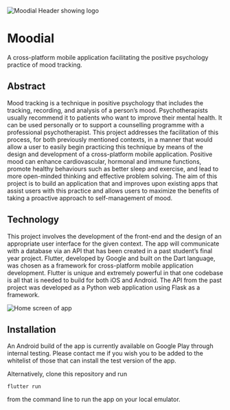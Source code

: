 ![Moodial Header showing logo](https://i.imgur.com/ALB46Ei.png)

# Moodial

A cross-platform mobile application facilitating the positive psychology practice of mood tracking.

## Abstract

Mood tracking is a technique in positive psychology that includes the tracking, recording, and analysis of a person’s mood. Psychotherapists usually recommend it to patients who want to improve their mental health. It can be used personally or to support a counselling programme with a professional psychotherapist. This project addresses the facilitation of this process, for both previously mentioned contexts, in a manner that would allow a user to easily begin practicing this technique by means of the design and development of a cross-platform mobile application. Positive mood can enhance cardiovascular, hormonal and immune functions, promote healthy behaviours such as better sleep and exercise, and lead to more open-minded thinking and effective problem solving. The aim of this project is to build an application that and improves upon existing apps that assist users with this practice and allows users to maximize the benefits of taking a proactive approach to self-management of mood.

## Technology

This project involves the development of the front-end and the design of an appropriate user interface for the given context. The app will communicate with a database via an API that has been created in a past student’s final year project. Flutter, developed by Google and built on the Dart language, was chosen as a framework for cross-platform mobile application development. Flutter is unique and extremely powerful in that one codebase is all that is needed to build for both iOS and Android. The API from the past project was developed as a Python web application using Flask as a framework.

![Home screen of app](https://i.imgur.com/HjwjcsM.png)

## Installation

An Android build of the app is currently available on Google Play through internal testing. Please contact me if you wish you to be added to the whitelist of those that can install the test version of the app.

Alternatively, clone this repository and run 

```
flutter run
```

from the command line to run the app on your local emulator.
